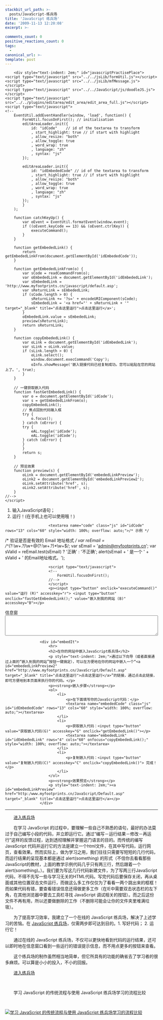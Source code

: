 ```yaml
---
stackbit_url_path: >-
  posts/JavaScript-练兵场
title: 'JavaScript 练兵场'
date: '2009-11-13 12:20:08'
excerpt: >-
  
comments_count: 0
positive_reactions_count: 0
tags: 
  - 
canonical_url: >-
template: post
---
```


        <div style="text-indent: 2em;" id="javascriptPractisePlace">
    <script type="text/javascript" src="../../jsLib/formUtil.js"></script>
    <script type="text/javascript" src="../../jsLib/mfMessage.js"></script>
    <script type="text/javascript" src="../../JavaScript/js/doodleJS.js"></script>
    <script type="text/javascript" src="../../plugins/editarea/edit_area/edit_area_full.js"></script>
    <script type="text/javascript">
    <!--
        EventUtil.addEventHandler(window, 'load', function() {
            FormUtil.focusOnFirst(); // initialisation
            editAreaLoader.init({
                id: "idCode"	// id of the textarea to transform		
			    , start_highlight: true	// if start with highlight
			    , allow_resize: "both"
			    , allow_toggle: true
			    , word_wrap: true
			    , language: "zh"
			    , syntax: "js"
            });

            editAreaLoader.init({
                id: "idEmbededCode"	// id of the textarea to transform		
			    , start_highlight: true	// if start with highlight
			    , allow_resize: "both"
			    , allow_toggle: true
			    , word_wrap: true
			    , language: "zh"
			    , syntax: "js"
            });
            }
        );

        function catchKeyUp() {
            var oEvent = EventUtil.formatEvent(window.event);
            if ((oEvent.keyCode == 13) && (oEvent.ctrlKey)) {
                executeCommand();
            }
        }

        function getEmbededLink() {
            return getEmbededLinkFrom(document.getElementById('idEmbededCode'));
        }

        function getEmbededLinkFrom(o) {
            var sCode = readCommandFrom(o);
            var oEmbededLink = document.getElementById('idEmbededLink');
            var sEmbededLink = 'http://www.myfootprints.cn/javascript/default.asp';
            var sReturnLink = sEmbededLink;
            if (sCode.length > 0) {
                sReturnLink += '?s=' + encodeURIComponent(sCode);
                sEmbededLink = '<a href="' + sReturnLink + '" target="_blank" title="点击这里运行">点击这里运行</a>';
            }
            oEmbededLink.value = sEmbededLink;
            preview(sReturnLink);
            return sReturnLink;
        }

        function copyEmbededLink() {
            var oLink = document.getElementById('idEmbededLink');
            var sLink = oLink.value;
            if (sLink.length > 0) {
                oLink.select();
                window.document.execCommand('Copy');
                oInfo.showMessage('嵌入链接代码已经复制成功。您可以粘贴在您的网站上了。', true);
            }
        }

        // 一键获取嵌入代码
        function fastGetEmbededLink() {
            var o = document.getElementById('idCode');
            var s = getEmbededLinkFrom(o);
            copyEmbededLink();
            // 焦点回到代码输入框
            try {
                o.focus();
            } catch (oError) {
            try {
                eAL.toggle('idCode');
                eAL.toggle('idCode');
            } catch (oError) {
            }
            }
            return s;
        }

        // 预览效果
        function preview(s) {
            oLink = document.getElementById('embededLinkPreview');
            oLink2 = document.getElementById('embededLinkPreview2');
            oLink.setAttribute('href', s);
            oLink2.setAttribute('href', s);
        }
    //-->
    </script>
<div>
                        <div class="tip">
                            <ol>
                                <li>输入JavaScript语句；</li>
                                <li>运行！(在手机上也可以使用哦！)</li>
                            </ol>
                        </div>

                        <textarea name="code" class="js" id="idCode" rows="13" cols="60" style="width: 100%; overflow: auto;">/* 示例 */
/* 验证是否是有效的 Email 地址格式 */
var reEmail = /^(?:\w+\.?)*\w+@(?:\w+\.?)*\w+$/;
var sEmail = 'admin@myfootprints.cn';
var sValid = reEmail.test(sEmail) ? '正确' : '不正确';
alert(sEmail + ' 是一个 ' + sValid + ' 的Email地址格式。');</textarea>
                        
                        <script type="text/javascript">
                        <!--
                            FormUtil.focusOnFirst();
                        //-->
                        </script>
                        <p><input type="button" onclick="executeCommand()" value="运行 (R)" accesskey="r"> <input type="button" onclick="fastGetEmbededLink();" value="嵌入到我的网站 (B)" accesskey="B"></p>
<div>信息窗</div>
                        <textarea name="monitorWindow" class="" id="idMonitorWindow" rows="4" cols="80" readonly="readonly" style="width: 100%; overflow: auto;"></textarea>
</div>

                    <div id="embedIt">
                        <hr>
                        <h2>在你的网站中嵌入JavaScript练兵场</h2>
                        <p style="text-indent: 2em;">通过以下向导（或者直接通过上面的“嵌入到我的网站”按钮一键搞定），可以在方便地在你的网站中嵌入一个“<a id="embededLinkPreview2" href="http://www.myfootprints.cn/JavaScript/Default.asp" target="_blank" title="点击这里运行">点击这里运行</a>”的链接，通过点击此链接，即可方便地到本页面来执行你的代码。</p>
                        <p><strong>嵌入步骤</strong></p>
                        <ol>
                            <li>
                                <p>在下面填写你的JavaScript代码：</p>
                                <textarea name="embededCode" class="js" id="idEmbededCode" rows="13" cols="60" style="width: 100%; overflow: auto;"></textarea>
                            </li>
                            <li>
                                <p>获取嵌入代码：<input type="button" value="获取嵌入代码(G)" accesskey="G" onclick="getEmbededLink()"></p>
                                <textarea name="embededLink" id="idEmbededLink" rows="4" cols="60" onfocus="copyEmbededLink();" style="width: 100%; overflow: auto;"></textarea>
                            </li>
                            <li>
                                <p>复制嵌入代码：<input type="button" value="复制嵌入代码(C)" accesskey="C" onclick="copyEmbededLink()"> 完成！</p>
                            </li>
                        </ol>
                        <p><strong>效果预览</strong></p>
                        <p style="text-indent: 2em;"><a id="embededLinkPreview" href="http:/www.myfootprints.cn/JavaScript/Default.asp" target="_blank" title="点击这里运行">点击这里运行</a></p>
                    </div>
</div>
<div style="text-indent: 2em;">
<hr>
<p><a target="_blank" href="http://www.myfootprints.cn/JavaScript">进入练兵场</a></p><p>在学习 JavaScript 的过程中，要理解一些自己不熟悉的语句，最好的办法莫过于自己编写小段的代码，并立即运行它。通过“编写－运行结果－修改－再运行”这样的反馈过程，达到透彻理解并掌握这门语言的目的。而传统的编写 JavaScript 代码并运行它的方法是建立一个html文件，在其中写代码，运行网页，查看效果。然而实际上，做为学习之用，我们往往只需要写短短的几行代码，而运行结果的呈现基本都是通过 alert(something) 的形式（不信你去看看那些JavaScript的教材，上面的教学示例代码几乎只有两三行，然后跟着一个 alert(something)。）。我们要为写这几行代码新建文件，为了写两三行JavaScript代码，不得不先写一些与学习无关的HTML代码。写完代码后要保存关闭，再从桌面或其他位置双击文件运行，而做这么多工作仅仅为了看看一两个跳出来的框框！而如果代码有错，要查看错误信息还得做更多工作（在IE中需要双击状态栏的左下角，在其他浏览器中要去工具栏寻找 JavaScript 调试相关的按钮）。而之后这份文件不再有用，所以还要做删除的工作（不删除可能会让你的文件夹里堆满垃圾）。</p><p>为了提高学习效率，我建立了一个在线的 JavaScript 练兵场，解决了上述学习的苦恼。在 <a target="_blank" href="http://www.myfootprints.cn/JavaScript">JavaScript 练兵场</a>，仅需两步即可达到目的。1. 写好代码； 2. 运行它！</p><p>通过在线的 JavaScript 练兵场，不仅可以更快地看到代码的运行结果，还可以即时地在信息窗口看到一些运行的错误提示信息，而不用点更多的按钮来查看。</p><p>这个练兵场的制作虽然相当地简单，但它所具有的功能的确省去了学习者的很多麻烦。可以算是小小的投入，不小的回报。</p><p><a target="_blank" href="http://www.myfootprints.cn/JavaScript">进入练兵场</a></p><p>&nbsp;</p><p>学习 JavaScript 的传统流程与使用 JavaScript 练兵场学习的流程比较</p></div><p>&nbsp;</p><p><a target="_blank" href="http://www.myfootprints.cn/JavaScript"><img onload="ResizeImage(this,520)" alt="学习 JavaScript 的传统流程与使用 JavaScript 练兵场学习的流程比较" src="https://raw.githubusercontent.com/Jeff-Tian/blogengine.net/master/Source/BlogEngine/BlogEngine.NET/App_Data/files/image_413.png"></a></p>
      
